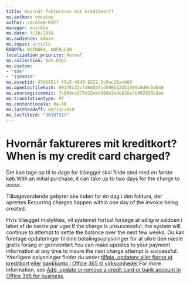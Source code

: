 ```yaml
---
title: Hvornår faktureres mit kreditkort?
ms.author: cmcatee
author: cmcatee-MSFT
manager: mnirkhe
ms.date: 3/20/2018
ms.audience: Admin
ms.topic: article
ROBOTS: NOINDEX, NOFOLLOW
localization_priority: Normal
ms.collection: Adm_O365
ms.custom:
- "446"
- "1500018"
ms.assetid: 43db851f-f5e5-4849-8222-2c8ac26acb60
ms.openlocfilehash: 89178c32cfd9d5b7cd5985122b1509b0d9c5d648
ms.sourcegitcommit: 7c90dcc570d32ebd968e3e4e816a7b482890b3a4
ms.translationtype: MT
ms.contentlocale: da-DK
ms.lasthandoff: 08/13/2019
ms.locfileid: "36387517"
---
```

# <a name="when-is-my-credit-card-charged"></a><span data-ttu-id="eca3a-102">Hvornår faktureres mit kreditkort?</span><span class="sxs-lookup"><span data-stu-id="eca3a-102">When is my credit card charged?</span></span>

<span data-ttu-id="eca3a-103">Det kan tage op til to dage for tillægget skal finde sted med en første køb.</span><span class="sxs-lookup"><span data-stu-id="eca3a-103">With an initial purchase, it can take up to two days for the charge to occur.</span></span>
  
<span data-ttu-id="eca3a-104">Tilbagevendende gebyrer ske inden for én dag i den faktura, der oprettes.</span><span class="sxs-lookup"><span data-stu-id="eca3a-104">Recurring charges happen within one day of the invoice being created.</span></span>
  
<span data-ttu-id="eca3a-105">Hvis tillægget mislykkes, vil systemet fortsat forsøge at udligne saldoen i løbet af de næste par uger.</span><span class="sxs-lookup"><span data-stu-id="eca3a-105">If the charge is unsuccessful, the system will continue to attempt to settle the balance over the next few weeks.</span></span> <span data-ttu-id="eca3a-106">Du kan foretage opdateringer til dine betalingsoplysninger for at sikre den næste gratis forsøg er gennemført.</span><span class="sxs-lookup"><span data-stu-id="eca3a-106">You can make updates to your payment information at any time to insure the next charge attempt is successful.</span></span> <span data-ttu-id="eca3a-107">Yderligere oplysninger finder du under [tilføje, opdatere eller fjerne et kreditkort eller bankkonto i Office 365 til virksomheder](https://docs.microsoft.com/en-us/office365/admin/subscriptions-and-billing/add-update-or-remove-credit-card-or-bank-account).</span><span class="sxs-lookup"><span data-stu-id="eca3a-107">For more information, see [Add, update or remove a credit card or bank account in Office 365 for business](https://docs.microsoft.com/en-us/office365/admin/subscriptions-and-billing/add-update-or-remove-credit-card-or-bank-account).</span></span>